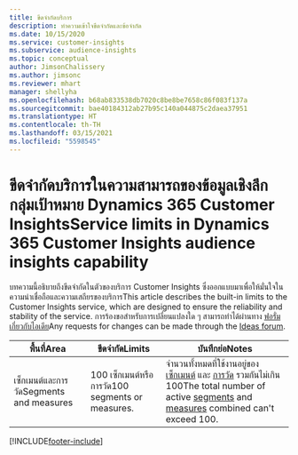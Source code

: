 ```yaml
---
title: ขีดจำกัดบริการ
description: ทำความเข้าใจขีดจำกัดและข้อจำกัด
ms.date: 10/15/2020
ms.service: customer-insights
ms.subservice: audience-insights
ms.topic: conceptual
author: JimsonChalissery
ms.author: jimsonc
ms.reviewer: mhart
manager: shellyha
ms.openlocfilehash: b68ab833538db7020c8be8be7658c86f083f137a
ms.sourcegitcommit: bae40184312ab27b95c140a044875c2daea37951
ms.translationtype: HT
ms.contentlocale: th-TH
ms.lasthandoff: 03/15/2021
ms.locfileid: "5598545"
---
```

# <a name="service-limits-in-dynamics-365-customer-insights-audience-insights-capability"></a><span data-ttu-id="378bf-103">ขีดจำกัดบริการในความสามารถของข้อมูลเชิงลึกกลุ่มเป้าหมาย Dynamics 365 Customer Insights</span><span class="sxs-lookup"><span data-stu-id="378bf-103">Service limits in Dynamics 365 Customer Insights audience insights capability</span></span>

<span data-ttu-id="378bf-104">บทความนี้อธิบายถึงขีดจำกัดในตัวของบริการ Customer Insights ซึ่งออกแบบมาเพื่อให้มั่นใจในความน่าเชื่อถือและความเสถียรของบริการ</span><span class="sxs-lookup"><span data-stu-id="378bf-104">This article describes the built-in limits to the Customer Insights service, which are designed to ensure the reliability and stability of the service.</span></span> <span data-ttu-id="378bf-105">การร้องขอสำหรับการเปลี่ยนแปลงใด ๆ สามารถทำได้ผ่านทาง [ฟอรั่มเกี่ยวกับไอเดีย](https://go.microsoft.com/fwlink/?linkid=2074172)</span><span class="sxs-lookup"><span data-stu-id="378bf-105">Any requests for changes can be made through the [Ideas forum](https://go.microsoft.com/fwlink/?linkid=2074172).</span></span> 
 
| <span data-ttu-id="378bf-106">พื้นที่</span><span class="sxs-lookup"><span data-stu-id="378bf-106">Area</span></span>  | <span data-ttu-id="378bf-107">ขีดจำกัด</span><span class="sxs-lookup"><span data-stu-id="378bf-107">Limits</span></span>  | <span data-ttu-id="378bf-108">บันทึกย่อ</span><span class="sxs-lookup"><span data-stu-id="378bf-108">Notes</span></span> |
|-------------|---------------------------------------------------------------------|---------------------------------------------------------------------|
| <span data-ttu-id="378bf-109">เซ็กเมนต์และการวัด</span><span class="sxs-lookup"><span data-stu-id="378bf-109">Segments and measures</span></span> | <span data-ttu-id="378bf-110">100 เซ็กเมนต์หรือการวัด</span><span class="sxs-lookup"><span data-stu-id="378bf-110">100 segments or measures.</span></span> | <span data-ttu-id="378bf-111">จำนวนทั้งหมดที่ใช้งานอยู่ของ [เซ็กเมนต์](segments.md) และ [การวัด](measures.md) รวมกันไม่เกิน 100</span><span class="sxs-lookup"><span data-stu-id="378bf-111">The total number of active [segments](segments.md) and [measures](measures.md) combined can't exceed 100.</span></span>  |


[!INCLUDE[footer-include](../includes/footer-banner.md)]